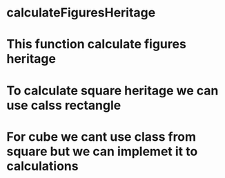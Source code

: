 # calculateFiguresHeritage
# This function calculate figures heritage
# To calculate square heritage we can use calss rectangle 
# For cube we cant use class from square but we can implemet it to calculations 
